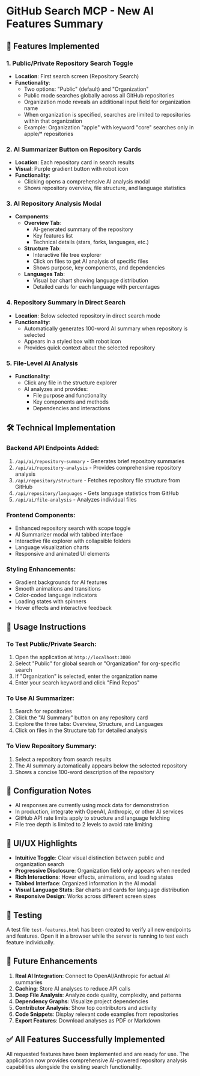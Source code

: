 # GitHub Search MCP - New AI Features Summary

## 🚀 Features Implemented

### 1. Public/Private Repository Search Toggle
- **Location**: First search screen (Repository Search)
- **Functionality**: 
  - Two options: "Public" (default) and "Organization"
  - Public mode searches globally across all GitHub repositories
  - Organization mode reveals an additional input field for organization name
  - When organization is specified, searches are limited to repositories within that organization
  - Example: Organization "apple" with keyword "core" searches only in apple/* repositories

### 2. AI Summarizer Button on Repository Cards
- **Location**: Each repository card in search results
- **Visual**: Purple gradient button with robot icon
- **Functionality**: 
  - Clicking opens a comprehensive AI analysis modal
  - Shows repository overview, file structure, and language statistics

### 3. AI Repository Analysis Modal
- **Components**:
  - **Overview Tab**: 
    - AI-generated summary of the repository
    - Key features list
    - Technical details (stars, forks, languages, etc.)
  - **Structure Tab**: 
    - Interactive file tree explorer
    - Click on files to get AI analysis of specific files
    - Shows purpose, key components, and dependencies
  - **Languages Tab**: 
    - Visual bar chart showing language distribution
    - Detailed cards for each language with percentages

### 4. Repository Summary in Direct Search
- **Location**: Below selected repository in direct search mode
- **Functionality**: 
  - Automatically generates 100-word AI summary when repository is selected
  - Appears in a styled box with robot icon
  - Provides quick context about the selected repository

### 5. File-Level AI Analysis
- **Functionality**: 
  - Click any file in the structure explorer
  - AI analyzes and provides:
    - File purpose and functionality
    - Key components and methods
    - Dependencies and interactions

## 🛠️ Technical Implementation

### Backend API Endpoints Added:
1. `/api/ai/repository-summary` - Generates brief repository summaries
2. `/api/ai/repository-analysis` - Provides comprehensive repository analysis
3. `/api/repository/structure` - Fetches repository file structure from GitHub
4. `/api/repository/languages` - Gets language statistics from GitHub
5. `/api/ai/file-analysis` - Analyzes individual files

### Frontend Components:
- Enhanced repository search with scope toggle
- AI Summarizer modal with tabbed interface
- Interactive file explorer with collapsible folders
- Language visualization charts
- Responsive and animated UI elements

### Styling Enhancements:
- Gradient backgrounds for AI features
- Smooth animations and transitions
- Color-coded language indicators
- Loading states with spinners
- Hover effects and interactive feedback

## 📝 Usage Instructions

### To Test Public/Private Search:
1. Open the application at `http://localhost:3000`
2. Select "Public" for global search or "Organization" for org-specific search
3. If "Organization" is selected, enter the organization name
4. Enter your search keyword and click "Find Repos"

### To Use AI Summarizer:
1. Search for repositories
2. Click the "AI Summary" button on any repository card
3. Explore the three tabs: Overview, Structure, and Languages
4. Click on files in the Structure tab for detailed analysis

### To View Repository Summary:
1. Select a repository from search results
2. The AI summary automatically appears below the selected repository
3. Shows a concise 100-word description of the repository

## 🔧 Configuration Notes

- AI responses are currently using mock data for demonstration
- In production, integrate with OpenAI, Anthropic, or other AI services
- GitHub API rate limits apply to structure and language fetching
- File tree depth is limited to 2 levels to avoid rate limiting

## 🎨 UI/UX Highlights

- **Intuitive Toggle**: Clear visual distinction between public and organization search
- **Progressive Disclosure**: Organization field only appears when needed
- **Rich Interactions**: Hover effects, animations, and loading states
- **Tabbed Interface**: Organized information in the AI modal
- **Visual Language Stats**: Bar charts and cards for language distribution
- **Responsive Design**: Works across different screen sizes

## 🚦 Testing

A test file `test-features.html` has been created to verify all new endpoints and features. Open it in a browser while the server is running to test each feature individually.

## 🔄 Future Enhancements

1. **Real AI Integration**: Connect to OpenAI/Anthropic for actual AI summaries
2. **Caching**: Store AI analyses to reduce API calls
3. **Deep File Analysis**: Analyze code quality, complexity, and patterns
4. **Dependency Graphs**: Visualize project dependencies
5. **Contributor Analysis**: Show top contributors and activity
6. **Code Snippets**: Display relevant code examples from repositories
7. **Export Features**: Download analyses as PDF or Markdown

## ✅ All Features Successfully Implemented

All requested features have been implemented and are ready for use. The application now provides comprehensive AI-powered repository analysis capabilities alongside the existing search functionality. 